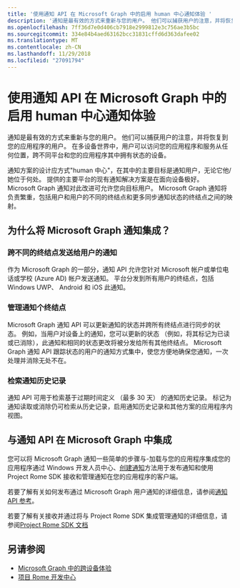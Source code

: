 ```yaml
---
title: '使用通知 API 在 Microsoft Graph 中的启用 human 中心通知体验 '
description: '通知是最有效的方式来重新与您的用户。 他们可以捕获用户的注意，并将恢复到您的应用程序的用户。 在多设备世界中，用户可以访问您的应用程序和服务从任何位置，跨不同平台和您的应用程序其中拥有状态的设备。 '
ms.openlocfilehash: 7ff36d7e0d406cb7918e2999812e3c756ae3b5bc
ms.sourcegitcommit: 334e84b4aed63162bcc31831cffd6d363dafee02
ms.translationtype: MT
ms.contentlocale: zh-CN
ms.lasthandoff: 11/29/2018
ms.locfileid: "27091794"
---
```

# <a name="using-the-notifications-api-in-microsoft-graph-to-enable-human-centric-notification-experiences"></a>使用通知 API 在 Microsoft Graph 中的启用 human 中心通知体验 

通知是最有效的方式来重新与您的用户。 他们可以捕获用户的注意，并将恢复到您的应用程序的用户。 在多设备世界中，用户可以访问您的应用程序和服务从任何位置，跨不同平台和您的应用程序其中拥有状态的设备。 

通知方案的设计应方式"human 中心"，在其中的主要目标是通知用户，无论它他/她位于何处。 提供的主要平台的现有通知解决方案是在面向设备极好。 Microsoft Graph 通知对此改进可允许您向目标用户。 Microsoft Graph 通知将负责繁重，包括用户和用户的不同的终结点和更多同步通知状态的终结点之间的映射。 

## <a name="why-integrate-with-microsoft-graph-notifications"></a>为什么将 Microsoft Graph 通知集成？
### <a name="deliver-notifications-to-a-user-across-different-endpoints"></a>跨不同的终结点发送给用户的通知
作为 Microsoft Graph 的一部分，通知 API 允许您针对 Microsoft 帐户或单位电话或学校 (Azure AD) 帐户发送通知。 平台分发到所有用户的终结点，包括 Windows UWP、 Android 和 iOS 此通知。 

### <a name="manage-notifications-across-endpoints"></a>管理通知个终结点
Microsoft Graph 通知 API 可以更新通知的状态并跨所有终结点进行同步的状态。 例如，当用户对设备上的通知，您可以更新的状态 （例如，将其标记为已读或已消除），此通知和相同的状态更改将被分发给所有其他终结点。 Microsoft Graph 通知 API 跟踪状态的用户的通知方式集中，使您方便地确保您通知，一次处理并消除无处不在。

### <a name="retrieve-notification-history"></a>检索通知历史记录
通知 API 可用于检索基于过期时间定义 （最多 30 天） 的通知历史记录。 标记为通知读取或消除仍可检索从历史记录，启用通知历史记录和其他方案的应用程序内视图。 

## <a name="integrating-with-the-notifications-api-in-microsoft-graph"></a>与通知 API 在 Microsoft Graph 中集成

您可以将 Microsoft Graph 通知一些简单的步骤与-加载与您的应用程序集成您的应用程序通过 Windows 开发人员中心、[创建通知](/graph/api/projectrome-notification-post?view=graph-rest-beta)方法用于发布通知和使用 Project Rome SDK 接收和管理通知在您的应用程序的客户端。  

若要了解有关如何发布通过 Microsoft Graph 用户通知的详细信息，请参阅[通知 API 参考](/graph/api/resources/notifications-api-overview?view=graph-rest-beta)。
 
若要了解有关接收并通过将与 Project Rome SDK 集成管理通知的详细信息，请参阅[Project Rome SDK 文档](https://docs.microsoft.com/en-us/windows/project-rome/) 

## <a name="see-also"></a>另请参阅

- [Microsoft Graph 中的跨设备体验](cross-device-concept-overview.md)
- [项目 Rome 开发中心](https://aka.ms/projectrome)
